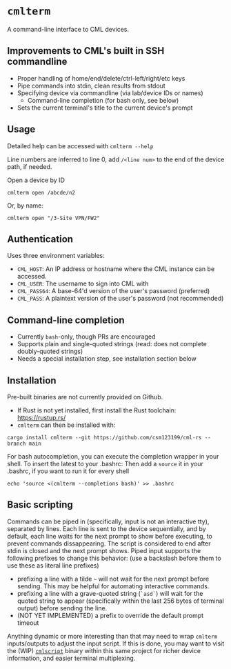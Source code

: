 
# `cmlterm`

A command-line interface to CML devices.

## Improvements to CML's built in SSH commandline
* Proper handling of home/end/delete/ctrl-left/right/etc keys
* Pipe commands into stdin, clean results from stdout
* Specifying device via commandline (via lab/device IDs or names)
	* Command-line completion (for bash only, see below)
* Sets the current terminal's title to the current device's prompt

## Usage
Detailed help can be accessed with `cmlterm --help`  

Line numbers are inferred to line 0, add `/<line num>` to the end of the device path, if needed.

Open a device by ID
```
cmlterm open /abcde/n2
```
Or, by name:
```
cmlterm open "/3-Site VPN/FW2"
```

## Authentication
Uses three environment variables:

* `CML_HOST`: An IP address or hostname where the CML instance can be accessed.
* `CML_USER`: The username to sign into CML with
* `CML_PASS64`: A base-64'd version of the user's password (preferred)
* `CML_PASS`: A plaintext version of the user's password (not recommended)

## Command-line completion
* Currently `bash`-only, though PRs are encouraged
* Supports plain and single-quoted strings (read: does not complete doubly-quoted strings)
* Needs a special installation step, see installation section below

## Installation
Pre-built binaries are not currently provided on Github.
* If Rust is not yet installed, first install the Rust toolchain: https://rustup.rs/
* `cmlterm` can then be installed with:
```
cargo install cmlterm --git https://github.com/csm123199/cml-rs --branch main
```

For bash autocompletion, you can execute the completion wrapper in your shell. To insert the latest to your .bashrc:
Then add a `source` it in your .bashrc, if you want to run it for every shell
```
echo 'source <(cmlterm --completions bash)' >> .bashrc
```

## Basic scripting
Commands can be piped in (specifically, input is not an interactive tty), separated by lines. Each line is sent to the device sequentially, and by default, each line waits for the next prompt to show before executing, to prevent commands dissappearing. The script is considered to end after stdin is closed and the next prompt shows.
Piped input supports the following prefixes to change this behavior: (use a backslash before them to use these as literal line prefixes)
* prefixing a line with a tilde `~` will not wait for the next prompt before sending. This may be helpful for automating interactive commands.
* prefixing a line with a grave-quoted string (``` `asd` ```) will wait for the quoted string to appear (specifically within the last 256 bytes of terminal output) before sending the line.
* (NOT YET IMPLEMENTED) a prefix to override the default prompt timeout

Anything dynamic or more interesting than that may need to wrap `cmlterm` inputs/outputs to adjust the input script. If this is done, you may want to visit the (WIP) [`cmlscript`](https://github.com/csm123199/cml-rs/tree/main/cmlscript) binary within this same project for richer device information, and easier terminal multiplexing.

